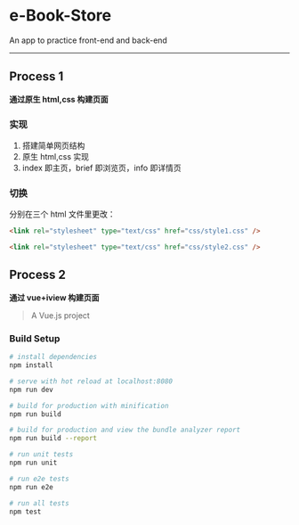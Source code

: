 # e-Book-Store

An app to practice front-end and back-end

---

## Process 1

**通过原生 html,css 构建页面**

### 实现

1. 搭建简单网页结构
2. 原生 html,css 实现
3. index 即主页，brief 即浏览页，info 即详情页

### 切换

分别在三个 html 文件里更改：

```html
<link rel="stylesheet" type="text/css" href="css/style1.css" />
```

```html
<link rel="stylesheet" type="text/css" href="css/style2.css" />
```

## Process 2

**通过 vue+iview 构建页面**

> A Vue.js project

### Build Setup

```bash
# install dependencies
npm install

# serve with hot reload at localhost:8080
npm run dev

# build for production with minification
npm run build

# build for production and view the bundle analyzer report
npm run build --report

# run unit tests
npm run unit

# run e2e tests
npm run e2e

# run all tests
npm test
```
